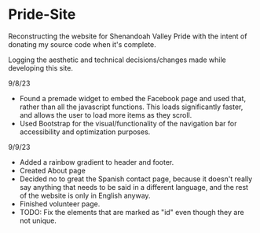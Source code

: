 # Pride-Site
Reconstructing the website for Shenandoah Valley Pride with the intent of donating my source code when it's complete.

Logging the aesthetic and technical decisions/changes made while developing this site.

9/8/23
- Found a premade widget to embed the Facebook page and used that, rather than all the javascript functions.
This loads significantly faster, and allows the user to load more items as they scroll.
- Used Bootstrap for the visual/functionality of the navigation bar for accessibility and optimization purposes.

9/9/23
- Added a rainbow gradient to header and footer.
- Created About page
- Decided no to great the Spanish contact page, because it doesn't really say anything that needs to be said in a different language,
and the rest of the website is only in English anyway.
- Finished volunteer page.
- TODO: Fix the elements that are marked as "id" even though they are not unique.